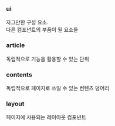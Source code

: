 ### ui

자그만한 구성 요소.  
다른 컴포넌트의 부품이 될 요소들

### article

독립적으로 기능을 활용할 수 있는 단위

### contents

독립적으로 페이지로 쓰일 수 있는 컨텐츠 덩어리

### layout

페이지에 사용되는 레이아웃 컴포넌트
